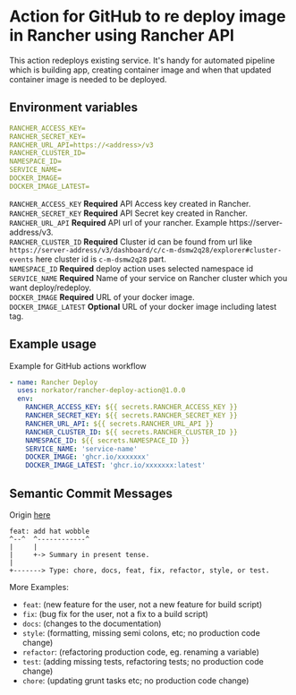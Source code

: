 # Action for GitHub to re deploy image in Rancher using Rancher API

This action redeploys existing service. It's handy for automated pipeline which is building app, creating container
image and when that updated container image is needed to be deployed.

## Environment variables

```yaml
RANCHER_ACCESS_KEY=
RANCHER_SECRET_KEY=
RANCHER_URL_API=https://<address>/v3
RANCHER_CLUSTER_ID=
NAMESPACE_ID=
SERVICE_NAME=
DOCKER_IMAGE=
DOCKER_IMAGE_LATEST=
```

`RANCHER_ACCESS_KEY` **Required** API Access key created in Rancher.  
`RANCHER_SECRET_KEY` **Required** API Secret key created in Rancher.  
`RANCHER_URL_API` **Required** API url of your rancher. Example https://server-address/v3.  
`RANCHER_CLUSTER_ID` **Required** Cluster id can be found from url
like `https://server-address/v3/dashboard/c/c-m-dsmw2q28/explorer#cluster-events` here cluster id is `c-m-dsmw2q28`
part.   
`NAMESPACE_ID` **Required** deploy action uses selected namespace id  
`SERVICE_NAME` **Required** Name of your service on Rancher cluster which you want deploy/redeploy.  
`DOCKER_IMAGE` **Required** URL of your docker image.    
`DOCKER_IMAGE_LATEST` **Optional** URL of your docker image including latest tag.

## Example usage

Example for GitHub actions workflow

```yaml
- name: Rancher Deploy
  uses: norkator/rancher-deploy-action@1.0.0
  env:
    RANCHER_ACCESS_KEY: ${{ secrets.RANCHER_ACCESS_KEY }}
    RANCHER_SECRET_KEY: ${{ secrets.RANCHER_SECRET_KEY }}
    RANCHER_URL_API: ${{ secrets.RANCHER_URL_API }}
    RANCHER_CLUSTER_ID: ${{ secrets.RANCHER_CLUSTER_ID }}
    NAMESPACE_ID: ${{ secrets.NAMESPACE_ID }}
    SERVICE_NAME: 'service-name'
    DOCKER_IMAGE: 'ghcr.io/xxxxxxx'
    DOCKER_IMAGE_LATEST: 'ghcr.io/xxxxxxx:latest'
```

## Semantic Commit Messages

Origin [here](https://gist.github.com/joshbuchea/6f47e86d2510bce28f8e7f42ae84c716#file-semantic-commit-messages-md)

```
feat: add hat wobble
^--^  ^------------^
|     |
|     +-> Summary in present tense.
|
+-------> Type: chore, docs, feat, fix, refactor, style, or test.
```

More Examples:

- `feat`: (new feature for the user, not a new feature for build script)
- `fix`: (bug fix for the user, not a fix to a build script)
- `docs`: (changes to the documentation)
- `style`: (formatting, missing semi colons, etc; no production code change)
- `refactor`: (refactoring production code, eg. renaming a variable)
- `test`: (adding missing tests, refactoring tests; no production code change)
- `chore`: (updating grunt tasks etc; no production code change)
